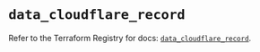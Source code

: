 # `data_cloudflare_record`

Refer to the Terraform Registry for docs: [`data_cloudflare_record`](https://registry.terraform.io/providers/cloudflare/cloudflare/4.34.0/docs/data-sources/record).
